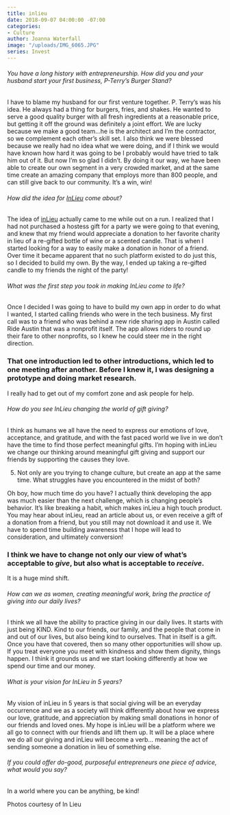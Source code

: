 ```yaml
---
title: inlieu
date: 2018-09-07 04:00:00 -07:00
categories:
- Culture
author: Joanna Waterfall
image: "/uploads/IMG_6065.JPG"
series: Invest
---
```


###### You have a long history with entrepreneurship. How did you and your husband start your first business, P-Terry’s Burger Stand?

I have to blame my husband for our first venture together. P. Terry’s was his idea. He always had a thing for burgers, fries, and shakes. He wanted to serve a good quality burger with all fresh ingredients at a reasonable price, but getting it off the ground was definitely a joint effort. We are lucky because we make a good team…he is the architect and I’m the contractor, so we complement each other’s skill set. I also think we were blessed because we really had no idea what we were doing, and if I think we would have known how hard it was going to be I probably would have tried to talk him out of it. But now I’m so glad I didn’t. By doing it our way, we have been able to create our own segment in a very crowded market, and at the same time create an amazing company that employs more than 800 people, and can still give back to our community. It’s a win, win!

###### How did the idea for [InLieu](https://www.inlieu.com/) come about?

The idea of [inLieu](https://www.inlieu.com/) actually came to me while out on a run. I realized that I had not purchased a hostess gift for a party we were going to that evening, and knew that my friend would appreciate a donation to her favorite charity in lieu of a re-gifted bottle of wine or a scented candle. That is when I started looking for a way to easily make a donation in honor of a friend. Over time it became apparent that no such platform existed to do just this, so I decided to build my own. By the way, I ended up taking a re-gifted candle to my friends the night of the party!

###### What was the first step you took in making InLieu come to life?

Once I decided I was going to have to build my own app in order to do what I wanted, I started calling friends who were in the tech business. My first call was to a friend who was behind a new ride sharing app in Austin called Ride Austin that was a nonprofit itself. The app allows riders to round up their fare to other nonprofits, so I knew he could steer me in the right direction.   

### That one introduction led to other introductions, which led to one meeting after another. Before I knew it, I was designing a prototype and doing market research. 

I really had to get out of my comfort zone and ask people for help.

###### How do you see InLieu changing the world of gift giving?

I think as humans we all have the need to express our emotions of love, acceptance, and gratitude, and with the fast paced world we live in we don’t have the time to find those perfect meaningful gifts. I’m hoping with inLieu we change our thinking around meaningful gift giving and support our friends by supporting the causes they love.

5. Not only are you trying to change culture, but create an app at the same time. What struggles have you encountered in the midst of both? 

Oh boy, how much time do you have? I actually think developing the app was much easier than the next challenge, which is changing people’s behavior. It’s like breaking a habit, which makes inLieu a high touch product. You may hear about inLieu, read an article about us, or even receive a gift of a donation from a friend, but you still may not download it and use it. We have to spend time building awareness that I hope will lead to consideration, and ultimately conversion! 

### I think we have to change not only our view of what’s acceptable to _give_, but also what is acceptable to _receive_.  

It is a huge mind shift.  

###### How can we as women, creating meaningful work, bring the practice of giving into our daily lives?

I think we all have the ability to practice giving in our daily lives. It starts with just being KIND. Kind to our friends, our family, and the people that come in and out of our lives, but also being kind to ourselves. That in itself is a gift. Once you have that covered, then so many other opportunities will show up. If you treat everyone you meet with kindness and show them dignity, things happen. I think it grounds us and we start looking differently at how we spend our time and our money.  

###### What is your vision for InLieu in 5 years?

My vision of inLieu in 5 years is that social giving will be an everyday occurrence and we as a society will think differently about how we express our love, gratitude, and appreciation by making small donations in honor of our friends and loved ones. My hope is inLieu will be a platform where we all go to connect with our friends and lift them up. It will be a place where we do all our giving and inLieu will become a verb… meaning the act of sending someone a donation in lieu of something else.  

###### If you could offer do-good, purposeful entrepreneurs one piece of advice, what would you say?

In a world where you can be anything, be kind!

Photos courtesy of In Lieu